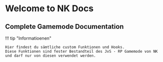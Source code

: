 # Welcome to NK Docs


## Complete Gamemode Documentation

!!! tip "Informatioenen"

    Hier findest du sämtliche custom Funktionen und Hooks.
    Diese Funktionen sind fester Bestandteil des JvS - RP Gamemode von NK und darf nur von diesen verwendet werden.